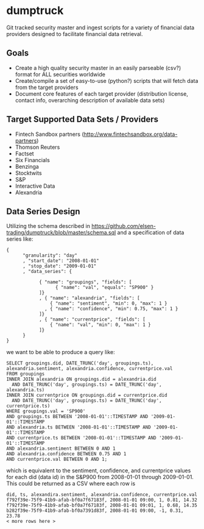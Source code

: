 # dumptruck
Git tracked security master and ingest scripts for a variety of financial data providers designed to facilitate financial data retrieval.

## Goals
- Create a high quality security master in an easily parseable (csv?) format for ALL securities worldwide
- Create/compile a set of easy-to-use (python?) scripts that will fetch data from the target providers
- Document core features of each target provider (distribution license, contact info, overarching description of available data sets)

## Target Supported Data Sets / Providers
- Fintech Sandbox partners (http://www.fintechsandbox.org/data-partners)
- Thomson Reuters
- Factset
- Six Financials
- Benzinga
- Stocktwits
- S&P
- Interactive Data
- Alexandria

## Data Series Design

Utilizing the schema described in https://github.com/elsen-trading/dumptruck/blob/master/schema.sql and a specification of data series like:
```
{ 
      "granularity": "day"
      , "start_date": "2008-01-01"
      , "stop_date": "2009-01-01"
      , "data_series": {

            { "name": "groupings", "fields": [ 
                  { "name": "val", "equals": "SP900" }
            ]}
            , { "name": "alexandria", "fields": [ 
                { "name": "sentiment", "min": 0, "max": 1 }
              , { "name": "confidence", "min": 0.75, "max": 1 }
            ]}
            , { "name": "currentprice", "fields": [ 
                { "name": "val", "min": 0, "max": 1 }
            ]}
      }
}
```
we want to be able to produce a query like:
```
SELECT groupings.did, DATE_TRUNC('day', groupings.ts), alexandria.sentiment, alexandria.confidence, currentprice.val
FROM groupings
INNER JOIN alexandria ON groupings.did = alexandria.did 
  AND DATE_TRUNC('day', groupings.ts) = DATE_TRUNC('day', alexandria.ts) 
INNER JOIN currentprice ON groupings.did = currentprice.did 
  AND DATE_TRUNC('day', groupings.ts) = DATE_TRUNC('day', currentprice.ts) 
WHERE groupings.val = 'SP900'
AND groupings.ts BETWEEN '2008-01-01'::TIMESTAMP AND '2009-01-01'::TIMESTAMP
AND alexandria.ts BETWEEN '2008-01-01'::TIMESTAMP AND '2009-01-01'::TIMESTAMP
AND currentprice.ts BETWEEN '2008-01-01'::TIMESTAMP AND '2009-01-01'::TIMESTAMP
AND alexandria.sentiment BETWEEN 0 AND 1
AND alexandria.confidence BETWEEN 0.75 AND 1
AND currentprice.val BETWEEN 0 AND 1;
```
which is equivalent to the sentiment, confidence, and currentprice values for each did (data id) in the S&P900 from 2008-01-01 through 2009-01-01. This could be returned as a CSV where each row is 
```
did, ts, alexandira.sentiment, alexandria.confidence, currentprice.val
f792f39e-75f9-41b9-afab-bf0a7f67183f, 2008-01-01 09:00, 1, 0.81, 14.32
f792f39e-75f9-41b9-afab-bf0a7f67183f, 2008-01-01 09:01, 1, 0.68, 14.35
b282f39e-75f9-41b9-afab-bf0a7391d83f, 2008-01-01 09:00, -1, 0.31, 23.78
< more rows here >
```
